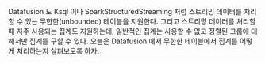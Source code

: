 Datafusion 도 Ksql 이나 SparkStructuredStreaming 처럼 스트리밍 데이터를 처리할 수 있는 무한한(unbounded) 테이블을 지원한다. 그리고 스트리밍 데이터를 처리할 때 자주 사용되는 집계도 지원하는데, 일반적인 집계는 사용할 수 없고 정렬된 그룹에 대해서만 집계를 구할 수 있다. 오늘은 Datafusion 에서 무한한 테이블에서 집계를 어떻게 처리하는지 살펴보도록 하자.
